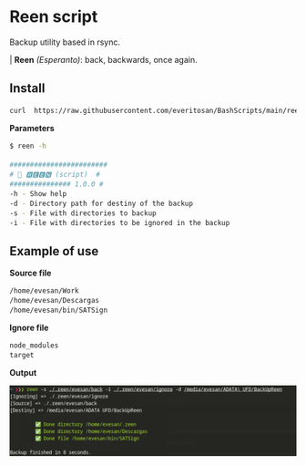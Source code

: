 # Reen script  
Backup utility based in rsync.

| **Reen** *(Esperanto)*: back, backwards, once again.


## Install

```bash
curl  https://raw.githubusercontent.com/everitosan/BashScripts/main/reen/reen.sh -o /usr/local/bin/reen && sudo chmod 755 /usr/local/bin/reen
```

**Parameters**

```bash
$ reen -h

########################
# 🔧 🆁🅴🅴🅽 (script)  #
############### 1.0.0 #
-h - Show help
-d - Directory path for destiny of the backup
-s - File with directories to backup
-i - File with directories to be ignored in the backup

```


## Example of use


**Source file**
```txt
/home/evesan/Work
/home/evesan/Descargas
/home/evesan/bin/SATSign
```


**Ignore file**
```txt
node_modules
target
```

**Output**  

![](./output.png)